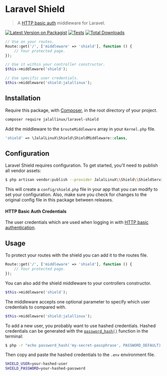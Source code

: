 # Laravel Shield

> A [HTTP basic auth](https://en.m.wikipedia.org/wiki/Basic_access_authentication) middleware for Laravel.

[![Latest Version on Packagist](https://img.shields.io/packagist/v/jalallinux/laravel-shield.svg?style=flat-square)](https://packagist.org/packages/jalallinux/laravel-shield)
[![Tests](https://github.com/jalallinux/laravel-shield/actions/workflows/run-tests.yml/badge.svg?branch=main)](https://github.com/jalallinux/laravel-shield/actions/workflows/run-tests.yml)
[![Total Downloads](https://img.shields.io/packagist/dt/jalallinux/laravel-shield.svg?style=flat-square)](https://packagist.org/packages/jalallinux/laravel-shield)

```php
// Use on your routes.
Route::get('/', ['middleware' => 'shield'], function () {
    // Your protected page.
});

// Use it within your controller constructor.
$this->middleware('shield');

// Use specific user credentials.
$this->middleware('shield:jalallinux');
```


## Installation

Require this package, with [Composer](https://getcomposer.org/), in the root directory of your project.

```bash
composer require jalallinux/laravel-shield
```

Add the middleware to the `$routeMiddleware` array in your `Kernel.php` file.

```php
'shield' => \JalalLinuX\Shield\ShieldMiddleware::class,
```

## Configuration

Laravel Shield requires configuration. To get started, you'll need to publish all vendor assets:

```bash
$ php artisan vendor:publish --provider JalalLinuX\\Shield\\ShieldServiceProvider
```

This will create a `config/shield.php` file in your app that you can modify to set your configuration. Also, make sure you check for changes to the original config file in this package between releases.

#### HTTP Basic Auth Credentials

The user credentials which are used when logging in with [HTTP basic authentication](https://en.m.wikipedia.org/wiki/Basic_access_authentication).

## Usage

To protect your routes with the shield you can add it to the routes file.

```php
Route::get('/', ['middleware' => 'shield'], function () {
    // Your protected page.
});
```

You can also add the shield middleware to your controllers constructor.

```php
$this->middleware('shield');
```

The middleware accepts one optional parameter to specify which user credentials to compared with.

```php
$this->middleware('shield:jalallinux');
```

To add a new user, you probably want to use hashed credentials. Hashed credentials can be generated with the [`password_hash()`](https://secure.php.net/manual/en/function.password-hash.php) function in the terminal:

```sh
$ php -r "echo password_hash('my-secret-passphrase', PASSWORD_DEFAULT);"
```

Then copy and paste the hashed credentials to the `.env` environment file.

```bash
SHIELD_USER=your-hashed-user
SHIELD_PASSWORD=your-hashed-password
```
